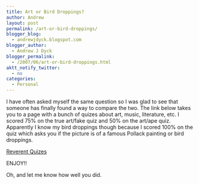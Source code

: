 ```yaml
---
title: Art or Bird Droppings?
author: Andrew
layout: post
permalink: /art-or-bird-droppings/
blogger_blog:
  - andrewjdyck.blogspot.com
blogger_author:
  - Andrew J Dyck
blogger_permalink:
  - /2007/06/art-or-bird-droppings.html
aktt_notify_twitter:
  - no
categories:
  - Personal
---
```

I have often asked myself the same question so I was glad to see that someone has finally found a way to compare the two. The link below takes you to a page with a bunch of quizes about art, music, literature, etc. I scored 75% on the true art/fake quiz and 50% on the art/ape quiz. Apparently I know my bird droppings though because I scored 100% on the quiz which asks you if the picture is of a famous Pollack painting or bird droppings.

[Reverent Quizes][1]

ENJOY!!

Oh, and let me know how well you did.

 [1]: http://reverent.org/quizzes.html